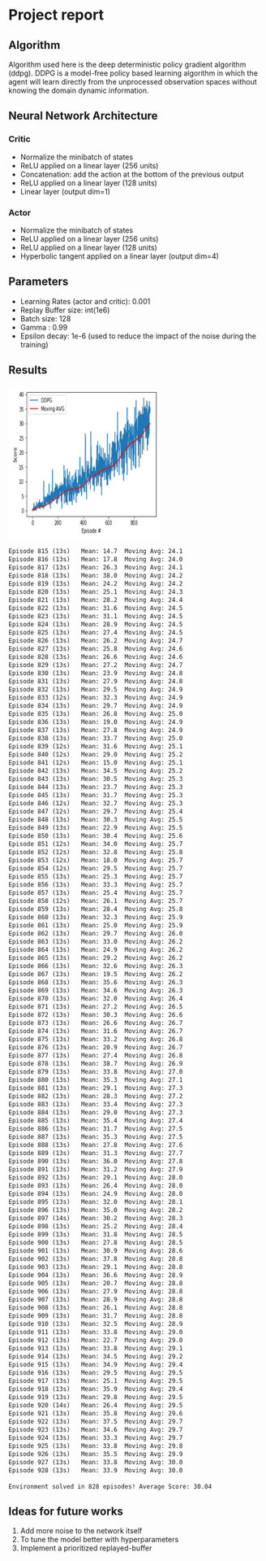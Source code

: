 # Project report

## Algorithm
Algorithm used here is the deep deterministic policy gradient algorithm (ddpg). DDPG is a model-free policy based learning algorithm in which the agent will learn directly from the unprocessed observation spaces without knowing the domain dynamic information.


## Neural Network Architecture
### Critic
- Normalize the minibatch of states
- ReLU applied on a linear layer (256 units)
- Concatenation: add the action at the bottom of the previous output
- ReLU applied on a linear layer (128 units)
- Linear layer (output dim=1)
 
### Actor
- Normalize the minibatch of states
- ReLU applied on a linear layer (256 units)
- ReLU applied on a linear layer (128 units)
- Hyperbolic tangent applied on a linear layer (output dim=4)

## Parameters 
- Learning Rates (actor and critic): 0.001
- Replay Buffer size: int(1e6)
- Batch size: 128
- Gamma : 0.99
- Epsilon decay: 1e-6 (used to reduce the impact of the noise during the training)

## Results

<img src="https://github.com/kengying5/Continous-Control/blob/master/Images/p2-result.PNG" width="300" height="300" >

```
Episode 815 (13s)	Mean: 14.7	Moving Avg: 24.1
Episode 816 (13s)	Mean: 17.8	Moving Avg: 24.0
Episode 817 (13s)	Mean: 26.3	Moving Avg: 24.1
Episode 818 (13s)	Mean: 38.0	Moving Avg: 24.2
Episode 819 (13s)	Mean: 24.2	Moving Avg: 24.2
Episode 820 (13s)	Mean: 25.1	Moving Avg: 24.3
Episode 821 (13s)	Mean: 28.2	Moving Avg: 24.4
Episode 822 (13s)	Mean: 31.6	Moving Avg: 24.5
Episode 823 (13s)	Mean: 31.1	Moving Avg: 24.5
Episode 824 (13s)	Mean: 28.9	Moving Avg: 24.5
Episode 825 (13s)	Mean: 27.4	Moving Avg: 24.5
Episode 826 (13s)	Mean: 26.2	Moving Avg: 24.7
Episode 827 (13s)	Mean: 25.8	Moving Avg: 24.6
Episode 828 (13s)	Mean: 26.6	Moving Avg: 24.6
Episode 829 (13s)	Mean: 27.2	Moving Avg: 24.7
Episode 830 (13s)	Mean: 23.9	Moving Avg: 24.8
Episode 831 (13s)	Mean: 27.9	Moving Avg: 24.8
Episode 832 (13s)	Mean: 29.5	Moving Avg: 24.9
Episode 833 (12s)	Mean: 32.3	Moving Avg: 24.9
Episode 834 (13s)	Mean: 29.7	Moving Avg: 24.9
Episode 835 (13s)	Mean: 26.8	Moving Avg: 25.0
Episode 836 (13s)	Mean: 19.0	Moving Avg: 24.9
Episode 837 (13s)	Mean: 27.8	Moving Avg: 24.9
Episode 838 (13s)	Mean: 33.7	Moving Avg: 25.0
Episode 839 (12s)	Mean: 31.6	Moving Avg: 25.1
Episode 840 (12s)	Mean: 29.0	Moving Avg: 25.2
Episode 841 (12s)	Mean: 15.0	Moving Avg: 25.1
Episode 842 (13s)	Mean: 34.5	Moving Avg: 25.2
Episode 843 (13s)	Mean: 30.5	Moving Avg: 25.3
Episode 844 (13s)	Mean: 23.7	Moving Avg: 25.3
Episode 845 (13s)	Mean: 31.7	Moving Avg: 25.3
Episode 846 (12s)	Mean: 32.7	Moving Avg: 25.3
Episode 847 (12s)	Mean: 29.7	Moving Avg: 25.4
Episode 848 (13s)	Mean: 30.3	Moving Avg: 25.5
Episode 849 (13s)	Mean: 22.9	Moving Avg: 25.5
Episode 850 (13s)	Mean: 30.4	Moving Avg: 25.6
Episode 851 (12s)	Mean: 34.0	Moving Avg: 25.7
Episode 852 (12s)	Mean: 32.8	Moving Avg: 25.8
Episode 853 (12s)	Mean: 18.0	Moving Avg: 25.7
Episode 854 (12s)	Mean: 29.5	Moving Avg: 25.7
Episode 855 (13s)	Mean: 25.3	Moving Avg: 25.7
Episode 856 (13s)	Mean: 33.3	Moving Avg: 25.7
Episode 857 (13s)	Mean: 25.4	Moving Avg: 25.7
Episode 858 (12s)	Mean: 26.1	Moving Avg: 25.7
Episode 859 (13s)	Mean: 28.4	Moving Avg: 25.8
Episode 860 (13s)	Mean: 32.3	Moving Avg: 25.9
Episode 861 (13s)	Mean: 25.0	Moving Avg: 25.9
Episode 862 (13s)	Mean: 29.7	Moving Avg: 26.0
Episode 863 (13s)	Mean: 33.0	Moving Avg: 26.2
Episode 864 (13s)	Mean: 24.9	Moving Avg: 26.2
Episode 865 (13s)	Mean: 29.2	Moving Avg: 26.2
Episode 866 (13s)	Mean: 32.6	Moving Avg: 26.3
Episode 867 (13s)	Mean: 19.5	Moving Avg: 26.2
Episode 868 (13s)	Mean: 35.6	Moving Avg: 26.3
Episode 869 (13s)	Mean: 34.6	Moving Avg: 26.3
Episode 870 (13s)	Mean: 32.0	Moving Avg: 26.4
Episode 871 (13s)	Mean: 27.2	Moving Avg: 26.5
Episode 872 (13s)	Mean: 30.3	Moving Avg: 26.6
Episode 873 (13s)	Mean: 26.6	Moving Avg: 26.7
Episode 874 (13s)	Mean: 31.6	Moving Avg: 26.7
Episode 875 (13s)	Mean: 33.2	Moving Avg: 26.8
Episode 876 (13s)	Mean: 20.9	Moving Avg: 26.7
Episode 877 (13s)	Mean: 27.4	Moving Avg: 26.8
Episode 878 (13s)	Mean: 38.7	Moving Avg: 26.9
Episode 879 (13s)	Mean: 33.8	Moving Avg: 27.0
Episode 880 (13s)	Mean: 35.3	Moving Avg: 27.1
Episode 881 (13s)	Mean: 29.1	Moving Avg: 27.3
Episode 882 (13s)	Mean: 28.3	Moving Avg: 27.2
Episode 883 (13s)	Mean: 33.4	Moving Avg: 27.3
Episode 884 (13s)	Mean: 29.0	Moving Avg: 27.3
Episode 885 (13s)	Mean: 35.4	Moving Avg: 27.4
Episode 886 (13s)	Mean: 31.7	Moving Avg: 27.5
Episode 887 (13s)	Mean: 35.3	Moving Avg: 27.5
Episode 888 (13s)	Mean: 27.8	Moving Avg: 27.6
Episode 889 (13s)	Mean: 31.3	Moving Avg: 27.7
Episode 890 (13s)	Mean: 36.0	Moving Avg: 27.8
Episode 891 (13s)	Mean: 31.2	Moving Avg: 27.9
Episode 892 (13s)	Mean: 29.1	Moving Avg: 28.0
Episode 893 (13s)	Mean: 26.4	Moving Avg: 28.0
Episode 894 (13s)	Mean: 24.9	Moving Avg: 28.0
Episode 895 (13s)	Mean: 32.0	Moving Avg: 28.1
Episode 896 (13s)	Mean: 35.0	Moving Avg: 28.2
Episode 897 (14s)	Mean: 30.2	Moving Avg: 28.3
Episode 898 (13s)	Mean: 25.2	Moving Avg: 28.4
Episode 899 (13s)	Mean: 31.8	Moving Avg: 28.5
Episode 900 (13s)	Mean: 27.8	Moving Avg: 28.5
Episode 901 (13s)	Mean: 30.9	Moving Avg: 28.6
Episode 902 (13s)	Mean: 37.8	Moving Avg: 28.8
Episode 903 (13s)	Mean: 29.1	Moving Avg: 28.8
Episode 904 (13s)	Mean: 36.6	Moving Avg: 28.9
Episode 905 (13s)	Mean: 20.7	Moving Avg: 28.8
Episode 906 (13s)	Mean: 27.9	Moving Avg: 28.8
Episode 907 (13s)	Mean: 28.9	Moving Avg: 28.8
Episode 908 (13s)	Mean: 26.1	Moving Avg: 28.8
Episode 909 (13s)	Mean: 31.7	Moving Avg: 28.8
Episode 910 (13s)	Mean: 32.5	Moving Avg: 28.9
Episode 911 (13s)	Mean: 33.8	Moving Avg: 29.0
Episode 912 (13s)	Mean: 22.7	Moving Avg: 29.0
Episode 913 (13s)	Mean: 33.8	Moving Avg: 29.1
Episode 914 (13s)	Mean: 34.5	Moving Avg: 29.2
Episode 915 (13s)	Mean: 34.9	Moving Avg: 29.4
Episode 916 (13s)	Mean: 29.5	Moving Avg: 29.5
Episode 917 (13s)	Mean: 25.1	Moving Avg: 29.5
Episode 918 (13s)	Mean: 35.9	Moving Avg: 29.4
Episode 919 (13s)	Mean: 29.8	Moving Avg: 29.5
Episode 920 (14s)	Mean: 26.4	Moving Avg: 29.5
Episode 921 (13s)	Mean: 35.8	Moving Avg: 29.6
Episode 922 (13s)	Mean: 37.5	Moving Avg: 29.7
Episode 923 (13s)	Mean: 34.6	Moving Avg: 29.7
Episode 924 (13s)	Mean: 33.3	Moving Avg: 29.7
Episode 925 (13s)	Mean: 33.8	Moving Avg: 29.8
Episode 926 (13s)	Mean: 35.5	Moving Avg: 29.9
Episode 927 (13s)	Mean: 33.8	Moving Avg: 30.0
Episode 928 (13s)	Mean: 33.9	Moving Avg: 30.0

Environment solved in 828 episodes!	Average Score: 30.04
```

## Ideas for future works
 1. Add more noise to the network itself
 2. To tune the model better with hyperparameters
 3. Implement a prioritized replayed-buffer 
